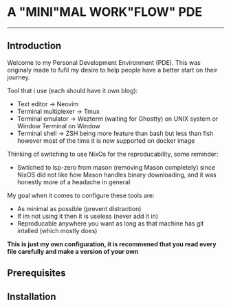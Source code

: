 # A "MINI"MAL WORK"FLOW" PDE
---
## Introduction
Welcome to my Personal Development Environment (PDE).
This was originaly made to fufil my desire to help people have a better start on their journey.

Tool that i use (each should have it own blog):
- Text editor -> Neovim
- Terminal multiplexer -> Tmux
- Terminal emulator -> Wezterm (waiting for Ghostty) on UNIX system or Window Terminal on Window
- Terminal shell -> ZSH being more feature than bash but less than fish however most of the time it is now supported on docker image

Thinking of switching to use NixOs for the reproducability, some reminder:
- Swtiched to lsp-zero from mason (removing Mason completely) since NixOS did not like how Mason handles binary downloading, and it was honestly more of a headache in general

My goal when it comes to configure these tools are:
- As minimal as possible (prevent distraction)
- If im not using it then it is useless (never add it in)
- Reproducable anywhere you want as long as that machine has git intalled (which mostly does)

**This is just my own configuration, it is recommened that you read every file carefully and make a version of your own**

## Prerequisites

## Installation

